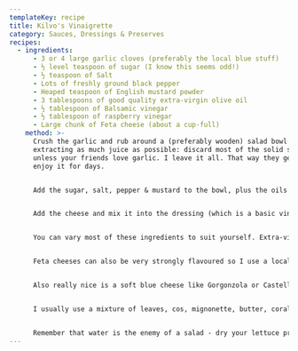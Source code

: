 ```yaml
---
templateKey: recipe
title: Kilvo's Vinaigrette
category: Sauces, Dressings & Preserves
recipes:
  - ingredients:
      - 3 or 4 large garlic cloves (preferably the local blue stuff)
      - ½ level teaspoon of sugar (I know this seems odd!)
      - ½ teaspoon of Salt
      - Lots of freshly ground black pepper
      - Heaped teaspoon of English mustard powder
      - 3 tablespoons of good quality extra-virgin olive oil
      - ½ tablespoon of Balsamic vinegar
      - ½ tablespoon of raspberry vinegar
      - Large chunk of Feta cheese (about a cup-full)
    method: >-
      Crush the garlic and rub around a (preferably wooden) salad bowl
      extracting as much juice as possible: discard most of the solid stuff
      unless your friends love garlic. I leave it all. That way they get to
      enjoy it for days.


      Add the sugar, salt, pepper & mustard to the bowl, plus the oils and vinegars, and stir well with the back of your salad spoon until smooth.


      Add the cheese and mix it into the dressing (which is a basic vinaigrette at this stage) until you have a smooth repulsive looking mixture which should taste great!


      You can vary most of these ingredients to suit yourself. Extra-virgin oil has a very strong flavour so you could use some ordinary olive oil. Similarly with the balsamic vinegar. When I am serving it for kids I tone down the amount of pepper and mustard. Raspberry, blueberry or other fruit vinegars are also great.


      Feta cheeses can also be very strongly flavoured so I use a local one which doesn't overpower everything. It comes in tubs (in brine) and keeps well. Taste it at the shop and suit yourself.


      Also really nice is a soft blue cheese like Gorgonzola or Castello. And now that Roquefort is available again, you can indulge yourself with it. A dash of sesame oil or good Soya sauce is a nice taste.


      I usually use a mixture of leaves, cos, mignonette, butter, coral and so on. Baby spinach and rocket are also good. I usually add chopped olives as well. If you can't get good tomatoes leave them out. Naturally there should be plenty of onion (spring onions, shallots, spanish onion, salad (white) onion).


      Remember that water is the enemy of a salad - dry your lettuce properly. A salad spinner was one of the best things I ever bought. And don't toss the lettuce until the very last moment, because the vinegar will burn your salad leaves.
---
```

